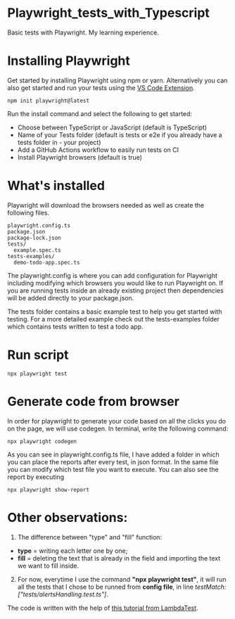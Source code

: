 # Playwright_tests_with_Typescript
Basic tests with Playwright. My learning experience.

# Installing Playwright
Get started by installing Playwright using npm or yarn. Alternatively you can also get started and run your tests using the [VS Code Extension](https://playwright.dev/docs/getting-started-vscode).
```
npm init playwright@latest
```
Run the install command and select the following to get started:

- Choose between TypeScript or JavaScript (default is TypeScript)
- Name of your Tests folder (default is tests or e2e if you already have a tests folder in - your project)
- Add a GitHub Actions workflow to easily run tests on CI
- Install Playwright browsers (default is true)

# What's installed
Playwright will download the browsers needed as well as create the following files.
```
playwright.config.ts
package.json
package-lock.json
tests/
  example.spec.ts
tests-examples/
  demo-todo-app.spec.ts
```
The playwright.config is where you can add configuration for Playwright including modifying which browsers you would like to run Playwright on. If you are running tests inside an already existing project then dependencies will be added directly to your package.json.

The tests folder contains a basic example test to help you get started with testing. For a more detailed example check out the tests-examples folder which contains tests written to test a todo app.

# Run script
```
npx playwright test
```

# Generate code from browser
In order for playwright to generate your code based on all the clicks you do on the page, we will use codegen. In terminal, write the following command:
```
npx playwright codegen
```

As you can see in playwright.config.ts file, I have added a folder in which you can place the reports after every test, in json format. In the same file you can modify which test file you want to execute.
You can also see the report by executing
```
npx playwright show-report
```

# Other observations:
1. The difference between "type" and "fill" function:
- **type** = writing each letter one by one;
- **fill** = deleting the text that is already in the field and importing the text we want to fill inside.

2. For now, everytime I use the command **"npx playwright test"**, it will run all the tests that I chose to be runned from **config file**, in line _testMatch: ["tests/alertsHandling.test.ts"]_.


The code is written with the help of [this tutorial from LambdaTest](https://youtu.be/wawbt1cATsk).

